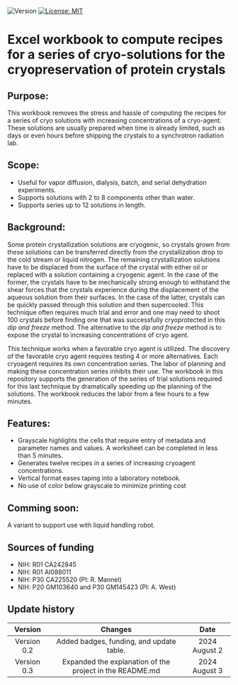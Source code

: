 ![Version](https://img.shields.io/static/v1?label=doe-emofat&message=0.3&color=brightcolor)
[![License: MIT](https://img.shields.io/badge/License-MIT-blue.svg)](https://opensource.org/licenses/MIT)


# Excel workbook to compute recipes for a series of cryo-solutions for the cryopreservation of protein crystals

## Purpose: 

This workbook removes the stress and hassle of computing the recipes for a series of cryo solutions with increasing concentrations of a cryo-agent.
These solutions are usually prepared when time is already limited, such as days or even hours before shipping the crystals to a synchrotron radiation lab.

## Scope:

- Useful for vapor diffusion, dialysis, batch, and serial dehydration experiments. 
- Supports solutions with 2 to 8 components other than water.
- Supports series up to 12 solutions in length.

## Background:

Some protein crystallization solutions are cryogenic, so crystals grown from these solutions can be transferred directly from the crystallization drop to the cold stream or liquid nitrogen.
The remaining crystallization solutions have to be displaced from the surface of the crystal with either oil or replaced with a solution containing a cryogenic agent.
In the case of the former, the crystals have to be mechanically strong enough to withstand the shear forces that the crystals experience during the displacement of the aqueous solution from their surfaces.
In the case of the latter, crystals can be quickly passed through this solution and then supercooled.
This technique often requires much trial and error and one may need to shoot 100 crystals before finding one that was successfully cryoprotected in this *dip and freeze* method.
The alternative to the *dip and freeze* method is to  expose the crystal to increasing concentrations of cryo agent.

This technique works when a favorable cryo agent is utilized.
The discovery of the favorable cryo agent requires testing 4 or more alternatives.
Each cryoagent requires its own concentration series.
The labor of planning and making these concentration series inhibits their use.
The workbook in this repository supports the generation of the series of trial solutions required for this last technique by dramatically speeding up the planning of the solutions.
The workbook reduces the labor from a few hours to a few minutes.

## Features:

- Grayscale highlights the cells that require entry of metadata and parameter names and values. A worksheet can be completed in less than 5 minutes.
- Generates twelve recipes in a series of increasing cryoagent concentrations.
- Vertical format eases taping into a laboratory notebook.
- No use of color below grayscale to minimize printing cost

## Comming soon:

A variant to support use with liquid handling robot.

## Sources of funding

- NIH: R01 CA242845
- NIH: R01 AI088011
- NIH: P30 CA225520 (PI: R. Mannel)
- NIH: P20 GM103640 and P30 GM145423 (PI: A. West)

## Update history

|Version      | Changes                                                                                                                                    | Date                 |
|:-----------:|:------------------------------------------------------------------------------------------------------------------------------------------:|:--------------------:|
| Version 0.2 |   Added badges, funding, and update table.                                                                                                 | 2024 August 2         |
| Version 0.3 |   Expanded the explanation of the project in the README.md                                                                                 | 2024 August 3         |
